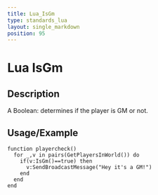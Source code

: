 ```yaml
---
title: Lua_IsGm
type: standards_lua
layout: single_markdown
position: 95
---
```


# Lua IsGm

## Description

A Boolean: determines if the player is GM or not.

## Usage/Example

```
function playercheck()
  for _,v in pairs(GetPlayersInWorld()) do
    if(v:IsGm()==true) then
      v:SendBroadcastMessage("Hey it's a GM!")
    end
  end
end
```
